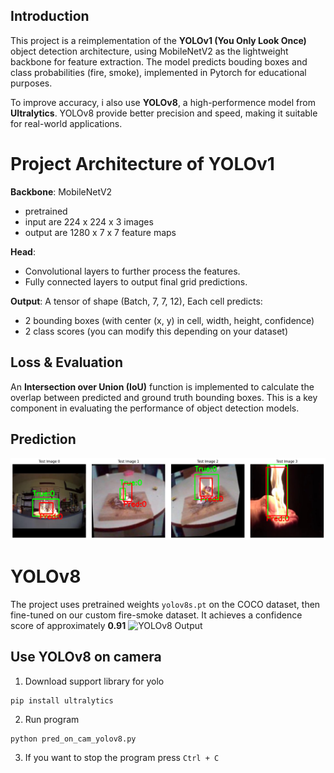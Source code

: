 ## Introduction
This project is a reimplementation of the **YOLOv1 (You Only Look Once)** object detection architecture, using MobileNetV2 as the lightweight backbone for feature extraction. The model predicts bouding boxes and class probabilities (fire, smoke), implemented in Pytorch for educational purposes.

To improve accuracy, i also use **YOLOv8**, a high-performence model from **Ultralytics**. YOLOv8 provide better precision and speed, making it suitable for real-world applications.


# Project Architecture of YOLOv1
**Backbone**: MobileNetV2
- pretrained
- input are 224 x 224 x 3 images
- output are 1280 x 7 x 7 feature maps

**Head**:
- Convolutional layers to further process the features.
- Fully connected layers to output final grid predictions.

**Output**: A tensor of shape (Batch, 7, 7, 12), Each cell predicts:
- 2 bounding boxes (with center (x, y) in cell, width, height, confidence)
- 2 class scores (you can modify this depending on your dataset)


## Loss & Evaluation
An **Intersection over Union (IoU)** function is implemented to calculate the overlap between predicted and ground truth bounding boxes. This is a key component in evaluating the performance of object detection models.

## Prediction
![YOLOv1 Output](yolov1/output.png)

# YOLOv8
The project uses pretrained weights `yolov8s.pt` on the COCO dataset, then fine-tuned on our custom fire-smoke dataset. It achieves a confidence score of approximately **0.91**
![YOLOv8 Output](yolov8/output.png)
## Use YOLOv8 on camera
1. Download support library for yolo
```
pip install ultralytics
```
2. Run program
```
python pred_on_cam_yolov8.py
```
3. If you want to stop the program press ```Ctrl + C```
